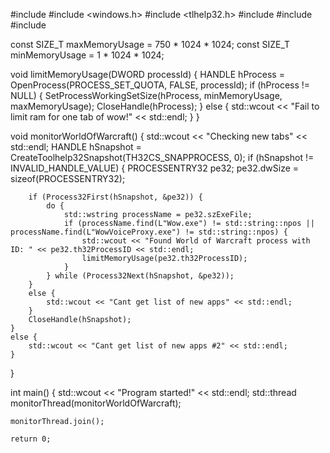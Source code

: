 #include <iostream>
#include <windows.h>
#include <tlhelp32.h>
#include <string>
#include <thread>
#include <chrono>

const SIZE_T maxMemoryUsage = 750 * 1024 * 1024;
const SIZE_T minMemoryUsage = 1 * 1024 * 1024;

void limitMemoryUsage(DWORD processId) {
    HANDLE hProcess = OpenProcess(PROCESS_SET_QUOTA, FALSE, processId);
    if (hProcess != NULL) {
        SetProcessWorkingSetSize(hProcess, minMemoryUsage, maxMemoryUsage);
        CloseHandle(hProcess);
    }
    else {
        std::wcout << "Fail to limit ram for one tab of wow!" << std::endl;
    }
}

void monitorWorldOfWarcraft() {
    std::wcout << "Checking new tabs" << std::endl;
    HANDLE hSnapshot = CreateToolhelp32Snapshot(TH32CS_SNAPPROCESS, 0);
    if (hSnapshot != INVALID_HANDLE_VALUE) {
        PROCESSENTRY32 pe32;
        pe32.dwSize = sizeof(PROCESSENTRY32);

        if (Process32First(hSnapshot, &pe32)) {
            do {
                std::wstring processName = pe32.szExeFile;
                if (processName.find(L"Wow.exe") != std::string::npos || processName.find(L"WowVoiceProxy.exe") != std::string::npos) {
                    std::wcout << "Found World of Warcraft process with ID: " << pe32.th32ProcessID << std::endl;
                    limitMemoryUsage(pe32.th32ProcessID);
                }
            } while (Process32Next(hSnapshot, &pe32));
        }
        else {
            std::wcout << "Cant get list of new apps" << std::endl;
        }
        CloseHandle(hSnapshot);
    }
    else {
        std::wcout << "Cant get list of new apps #2" << std::endl;
    }
}

int main() {
    std::wcout << "Program started!" << std::endl;
    std::thread monitorThread(monitorWorldOfWarcraft);

    monitorThread.join();

    return 0;
